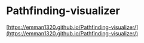 # Pathfinding-visualizer
 
[https://emman1320.github.io/Pathfinding-visualizer/](https://emman1320.github.io/Pathfinding-visualizer/)
